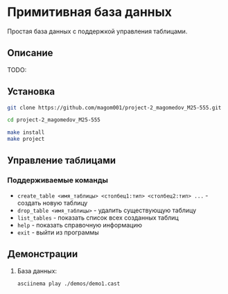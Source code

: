 # Примитивная база данных

Простая база данных с поддержкой управления таблицами.

## Описание

TODO:

## Установка

```bash
git clone https://github.com/magom001/project-2_magomedov_M25-555.git

cd project-2_magomedov_M25-555

make install
make project
```

## Управление таблицами

### Поддерживаемые команды

- `create_table <имя_таблицы> <столбец1:тип> <столбец2:тип> ...` - создать новую таблицу
- `drop_table <имя_таблицы>` - удалить существующую таблицу
- `list_tables` - показать список всех созданных таблиц
- `help` - показать справочную информацию
- `exit` - выйти из программы

## Демонстрации

1. База данных:
    ```bash
    asciinema play ./demos/demo1.cast 
    ```